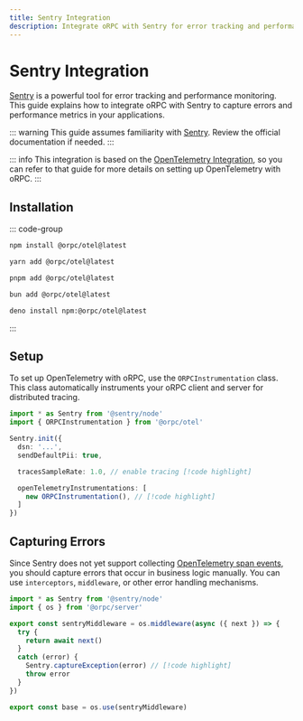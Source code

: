 ```yaml
---
title: Sentry Integration
description: Integrate oRPC with Sentry for error tracking and performance monitoring.
---
```


# Sentry Integration

[Sentry](https://sentry.io/) is a powerful tool for error tracking and performance monitoring. This guide explains how to integrate oRPC with Sentry to capture errors and performance metrics in your applications.

::: warning
This guide assumes familiarity with [Sentry](https://sentry.io/). Review the official documentation if needed.
:::

::: info
This integration is based on the [OpenTelemetry Integration](/docs/integrations/opentelemetry), so you can refer to that guide for more details on setting up OpenTelemetry with oRPC.
:::

## Installation

::: code-group

```sh [npm]
npm install @orpc/otel@latest
```

```sh [yarn]
yarn add @orpc/otel@latest
```

```sh [pnpm]
pnpm add @orpc/otel@latest
```

```sh [bun]
bun add @orpc/otel@latest
```

```sh [deno]
deno install npm:@orpc/otel@latest
```

:::

## Setup

To set up OpenTelemetry with oRPC, use the `ORPCInstrumentation` class. This class automatically instruments your oRPC client and server for distributed tracing.

```ts twoslash
import * as Sentry from '@sentry/node'
import { ORPCInstrumentation } from '@orpc/otel'

Sentry.init({
  dsn: '...',
  sendDefaultPii: true,

  tracesSampleRate: 1.0, // enable tracing [!code highlight]

  openTelemetryInstrumentations: [
    new ORPCInstrumentation(), // [!code highlight]
  ]
})
```

## Capturing Errors

Since Sentry does not yet support collecting [OpenTelemetry span events](https://opentelemetry.io/docs/concepts/signals/traces/#span-events), you should capture errors that occur in business logic manually. You can use `interceptors`, `middleware`, or other error handling mechanisms.

```ts twoslash
import * as Sentry from '@sentry/node'
import { os } from '@orpc/server'

export const sentryMiddleware = os.middleware(async ({ next }) => {
  try {
    return await next()
  }
  catch (error) {
    Sentry.captureException(error) // [!code highlight]
    throw error
  }
})

export const base = os.use(sentryMiddleware)
```
